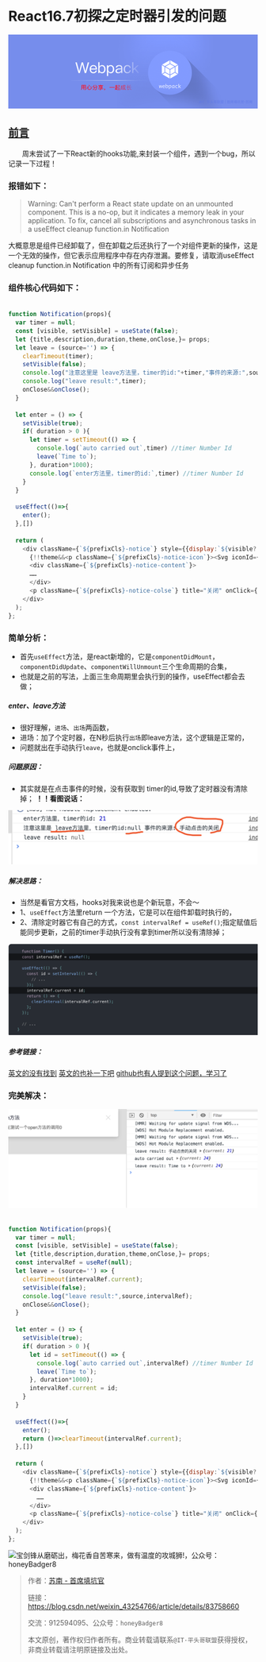 

# React16.7初探之定时器引发的问题

![本文由@IT·平头哥联盟-首席填坑官∙苏南 分享，公众号：honeyBadger8，webpack4，从0配置到项目搭建](../_banner/banner23.png "webpack：从入门到真实项目配置,首席填坑官∙苏南的专栏")

## [前言](https://blog.csdn.net/weixin_43254766/article/details/83267838 "首席填坑官∙苏南的专栏,梅斌的专栏，webpack4，webpack：从入门到真实项目配置，react组件封装")


　　周末尝试了一下React新的hooks功能,来封装一个组件，遇到一个bug，所以记录一下过程！

### 报错如下：

> Warning: Can't perform a React state update on an unmounted component. This is a no-op, but it indicates a memory leak in your application. To fix, cancel all subscriptions and asynchronous tasks in a useEffect cleanup function.in Notification

大概意思是组件已经卸载了，但在卸载之后还执行了一个对组件更新的操作，这是一个无效的操作，但它表示应用程序中存在内存泄漏。要修复，请取消useEffect cleanup function.in Notification 中的所有订阅和异步任务

### 组件核心代码如下：

```js

function Notification(props){
  var timer = null;
  const [visible, setVisible] = useState(false);
  let {title,description,duration,theme,onClose,}= props;
  let leave = (source='') => {
    clearTimeout(timer);
    setVisible(false);
    console.log("注意这里是 leave方法里，timer的id:"+timer,"事件的来源:",source);
    console.log("leave result:",timer);
    onClose&&onClose();
  }
  
  let enter = () => {
    setVisible(true);
    if( duration > 0 ){
      let timer = setTimeout(() => {
        console.log(`auto carried out`,timer) //timer Number Id 
        leave(`Time to`);
      }, duration*1000);
      console.log(`enter方法里，timer的id:`,timer) //timer Number Id 
    }
  }

  useEffect(()=>{
    enter();
  },[])

  return (
    <div className={`${prefixCls}-notice`} style={{display:`${visible?'':'none'}`}}>
      {!!theme&&<p className={`${prefixCls}-notice-icon`}><Svg iconId={`svg-${theme}`} /></p>}
      <div className={`${prefixCls}-notice-content`}>
      ……
      </div>
      <p className={`${prefixCls}-notice-colse`} title="关闭" onClick={()=>leave("手动点击的关闭")}><Svg/></p>
    </div>
  );
};

```

### 简单分析：

+ 首先`useEffect`方法，是react新增的，它是`componentDidMount`，`componentDidUpdate`、`componentWillUnmount`三个生命周期的合集，
+ 也就是之前的写法，上面三生命周期里会执行到的操作，useEffect都会去做；

##### enter、leave方法
+ 很好理解，`进场`、`出场`两函数，
+ 进场：加了个定时器，在N秒后执行`出场`即leave方法，这个逻辑是正常的，
+ 问题就出在手动执行`leave`，也就是onclick事件上，

##### 问题原因：

+ 其实就是在点击事件的时候，没有获取到 timer的id,导致了定时器没有清除掉；
**！！看图说话：**

![点击累加的计数器，公众号：honeyBadger8](./_images/rcqn1001.png)

##### 解决思路：
+ 当然是看官方文档，hooks对我来说也是个新玩意，不会～
+ 1、`useEffect`方法里return 一个方法，它是可以在组件卸载时执行的，
+ 2、清除定时器它有自己的方式，`const intervalRef = useRef()`;指定赋值后能同步更新，之前的timer手动执行没有拿到timer所以没有清除掉；

![点击累加的计数器，公众号：honeyBadger8](./_images/rcqn1002.png)

##### 参考链接：
[英文的没有找到](https://react.docschina.org/docs/hooks-faq.html#is-there-something-like-instance-variables "react hooks，苏南的专栏")
[英文的也补一下吧](https://reactjs.org/docs/hooks-reference.html#useref "react.docschina，苏南的专栏")
[github也有人提到这个问题，学习了](https://github.com/facebook/react/issues/14227)


### 完美解决：
![点击累加的计数器，公众号：honeyBadger8](./_images/rcqn1003.png)

```js

function Notification(props){
  var timer = null;
  const [visible, setVisible] = useState(false);
  let {title,description,duration,theme,onClose,}= props;
  const intervalRef = useRef(null);
  let leave = (source='') => {
    clearTimeout(intervalRef.current);
    setVisible(false);
    console.log("leave result:",source,intervalRef);
    onClose&&onClose();
  }
  
  let enter = () => {
    setVisible(true);
    if( duration > 0 ){
      let id = setTimeout(() => {
        console.log(`auto carried out`,intervalRef) //timer Number Id 
        leave(`Time to`);
      }, duration*1000);
      intervalRef.current = id;
    }
  }

  useEffect(()=>{
    enter();
    return ()=>clearTimeout(intervalRef.current);
  },[])

  return (
    <div className={`${prefixCls}-notice`} style={{display:`${visible?'':'none'}`}}>
      {!!theme&&<p className={`${prefixCls}-notice-icon`}><Svg iconId={`svg-${theme}`} /></p>}
      <div className={`${prefixCls}-notice-content`}>
        ……
      </div>
      <p className={`${prefixCls}-notice-colse`} title="关闭" onClick={()=>leave("手动点击的关闭")}><Svg/></p>
    </div>
  );
};

```


![宝剑锋从磨砺出，梅花香自苦寒来，做有温度的攻城狮!，公众号：honeyBadger8](https://honeybadger8.github.io/blog/frontends/_banner/card.gif)

> 作者：[苏南 - 首席填坑官](https://github.com/meibin08/ "@IT·平头哥联盟-首席填坑官")
>
> 链接：https://blog.csdn.net/weixin_43254766/article/details/83758660
> 
> 交流：912594095、公众号：`honeyBadger8`
>
> 本文原创，著作权归作者所有。商业转载请联系`@IT·平头哥联盟`获得授权，非商业转载请注明原链接及出处。 





